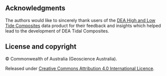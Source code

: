 ## Acknowledgments

The authors would like to sincerely thank users of the [DEA High and Low Tide Composites](/data/version-history/dea-high-and-low-tide-imagery-landsat-2.0.0/) data product for their feedback and insights which helped lead to the development of DEA Tidal Composites.

## License and copyright

&copy; Commonwealth of Australia (Geoscience Australia).

Released under [Creative Commons Attribution 4.0 International Licence](https://creativecommons.org/licenses/by/4.0/).

